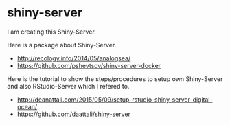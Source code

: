 # shiny-server
I am creating this Shiny-Server.

Here is a package about Shiny-Server.
- <http://recology.info/2014/05/analogsea/>
- <https://github.com/pshevtsov/shiny-server-docker>

Here is the tutorial to show the steps/procedures to setup own Shiny-Server and also RStudio-Server which I refered to.
- <http://deanattali.com/2015/05/09/setup-rstudio-shiny-server-digital-ocean/>
- <https://github.com/daattali/shiny-server>

